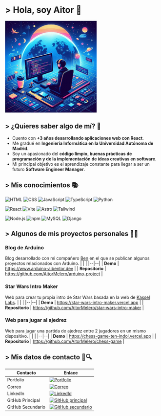 # > Hola, soy Aitor 👋

<img src="https://github.com/AitorMelero/AitorMelero/blob/main/images/coding-1.jpeg" width="300"></img>

## > ¿Quieres saber algo de mí? 🤔

- Cuento con **+3 años desarrollando aplicaciones web con React**.
- Me gradué en **Ingeniería Informática en la Universidad Autónoma de Madrid**.
- Soy un apasionado del **código limpio, buenas prácticas de programación y de la implementación de ideas creativas en software**.
- Mi principal objetivo es el aprendizaje constante para llegar a ser un futuro **Software Engineer Manager**.

## > Mis conocimientos 📚

![HTML](https://img.shields.io/badge/HTML5-E34F26?logo=html5&logoColor=white)
![CSS](https://img.shields.io/badge/CSS3-1572B6?logo=css3&logoColor=white)
![JavaScript](https://img.shields.io/badge/JavaScript-323330?logo=javascript&logoColor=F7DF1E)
![TypeScript](https://img.shields.io/badge/TypeScript-007ACC?logo=typescript&logoColor=white)
![Python](https://img.shields.io/badge/Python-FFD43B?logo=python&logoColor=blue)

![React](https://img.shields.io/badge/React-20232A?logo=react&logoColor=61DAFB)
![Vite](https://img.shields.io/badge/Vite-B73BFE?logo=vite&logoColor=FFD62E)
![Astro](https://img.shields.io/badge/Astro-0C1222?logo=astro&logoColor=FDFDFE)
![Tailwind](https://img.shields.io/badge/Tailwind_CSS-38B2AC?logo=tailwind-css&logoColor=white)

![Node.js](https://img.shields.io/badge/Node%20js-339933?logo=nodedotjs&logoColor=white)
![npm](https://img.shields.io/badge/npm-CB3837?logo=npm&logoColor=white)
![MySQL](https://img.shields.io/badge/MySQL-005C84?logo=mysql&logoColor=white)
![Django](https://img.shields.io/badge/Django-092E20?logo=django&logoColor=green)

## > Algunos de mis proyectos personales 🧑‍💻

### Blog de Arduino

Blog desarrollado con mi compañero [Ben](https://github.com/mg-Ben) en el que se publican algunos proyectos relacionados con Arduino.
| | |
|--|--|
| **Demo** | https://www.arduino-aibentor.dev |
| **Repositorio** | https://github.com/AitorMelero/arduino-project |

### Star Wars Intro Maker

Web para crear tu propia intro de Star Wars basada en la web de [Kassel Labs](https://starwarsintrocreator.kassellabs.io/).
| | |
|--|--|
| **Demo** | https://star-wars-intro-maker.vercel.app |
| **Repositorio** | https://github.com/AitorMelero/star-wars-intro-maker |

### Web para jugar al ajedrez

Web para jugar una partida de ajedrez entre 2 jugadores en un mismo dispositivo.
| | |
|--|--|
| **Demo** | https://chess-game-ten-indol.vercel.app |
| **Repositorio** | https://github.com/AitorMelero/chess-game |

## > Mis datos de contacto 👨🔍

| Contacto          | Enlace                                                                                                                                                   |
| ----------------- | -------------------------------------------------------------------------------------------------------------------------------------------------------- |
| Portfolio         | [![Portfolio](https://img.shields.io/badge/Portfolio-255E63?logo=About.me&logoColor=white)](https://aitormelero.dev)                           |
| Correo            | [![Correo](https://img.shields.io/badge/Gmail-D14836?logo=gmail&logoColor=white)](mailto:meleropiconaitor@gmail.com)                                     |
| LinkedIn          | [![LinkedId](https://img.shields.io/badge/LinkedIn-0A66C2?logo=linkedin&logoColor=white)](https://www.linkedin.com/in/aitor-melero-pic%C3%B3n-678105293) |
| GitHub Principal  | [![GitHub principal](https://img.shields.io/badge/GitHub-181717?logo=github&logoColor=white)](https://github.com/AitorMelero)                            |
| GitHub Secundario | [![GitHub secundario](https://img.shields.io/badge/GitHub-181717?logo=github&logoColor=black&color=white)](https://github.com/MrFork27)                  |
